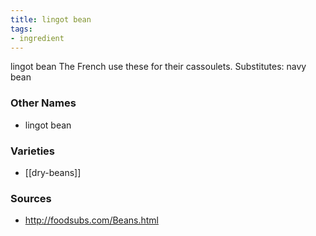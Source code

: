 ```yaml
---
title: lingot bean
tags:
- ingredient
---
```

lingot bean The French use these for their cassoulets. Substitutes: navy bean

### Other Names

* lingot bean

### Varieties

* [[dry-beans]]

### Sources
* http://foodsubs.com/Beans.html
